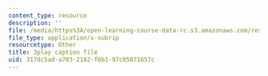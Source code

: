 ```yaml
---
content_type: resource
description: ''
file: /media/https%3A/open-learning-course-data-rc.s3.amazonaws.com/res-6-012-introduction-to-probability-spring-2018/317dc5ada7032182f6b197c05071657c_ArfHGPHL8kU.srt
file_type: application/x-subrip
resourcetype: Other
title: 3play caption file
uid: 317dc5ad-a703-2182-f6b1-97c05071657c
---
```

